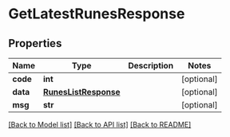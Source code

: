 # GetLatestRunesResponse

## Properties
Name | Type | Description | Notes
------------ | ------------- | ------------- | -------------
**code** | **int** |  | [optional] 
**data** | [**RunesListResponse**](RunesListResponse.md) |  | [optional] 
**msg** | **str** |  | [optional] 

[[Back to Model list]](../README.md#documentation-for-models) [[Back to API list]](../README.md#documentation-for-api-endpoints) [[Back to README]](../README.md)

